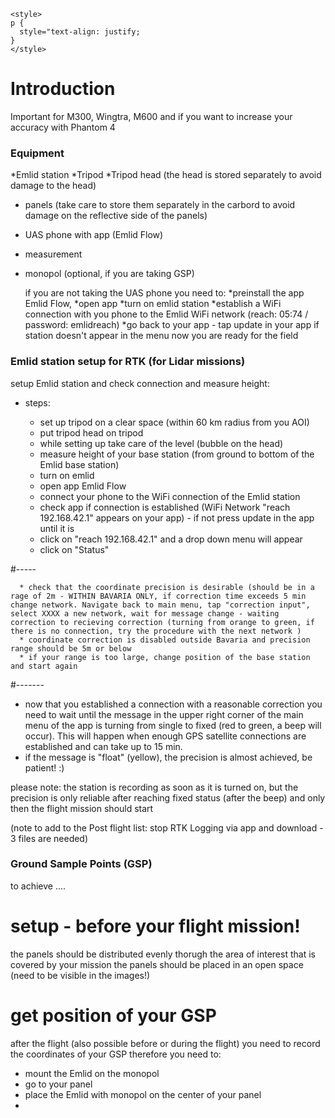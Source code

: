 ```{=html}
<style>
p {
  style="text-align: justify;
}
</style>
```
# Introduction

Important for M300, Wingtra, M600 and if you want to increase your accuracy with Phantom 4

### Equipment

  *Emlid station 
  *Tripod
  *Tripod head (the head is stored separately to avoid damage to the head)
  * panels (take care to store them separately in the carbord to avoid damage on the reflective side of the panels)
  * UAS phone with app (Emlid Flow) 
  * measurement 
  * monopol (optional, if you are taking GSP)
  
    if you are not taking the UAS phone you need to:
      *preinstall the app Emlid Flow, 
      *open app
      *turn on emlid station
      *establish a WiFi connection with you phone to the Emlid WiFi network (reach: 05:74 / password: emlidreach)
      *go back to your app - tap update in your app if station doesn't appear in the menu 
      now you are ready for the field 

  
### Emlid station setup for RTK (for Lidar missions)

 setup Emlid station and check connection and measure height:
 
  - steps:
  
      * set up tripod on a clear space (within 60 km radius from you AOI)
      * put tripod head on tripod
      * while setting up take care of the level (bubble on the head)
      * measure height of your base station (from ground to bottom of the Emlid base station)
      * turn on emlid
      * open app Emlid Flow
      * connect your phone to the WiFi connection of the Emlid station
      * check app if connection is established (WiFi Network "reach 192.168.42.1" appears on your app) - if not press update in the app until it is
      * click on "reach 192.168.42.1" and a drop down menu will appear
      * click on "Status"
      
  #-----
     
      * check that the coordinate precision is desirable (should be in a rage of 2m - WITHIN BAVARIA ONLY, if correction time exceeds 5 min change network. Navigate back to main menu, tap "correction input", select XXXX a new network, wait for message change - waiting correction to recieving correction (turning from orange to green, if there is no connection, try the procedure with the next network )
      * coordinate correction is disabled outside Bavaria and precision range should be 5m or below
      * if your range is too large, change position of the base station and start again
  
  #-------
  
  * now that you established a connection with a reasonable correction you need to wait until the message in the upper right corner of the main menu of the app is turning from single to fixed (red to green, a beep will occur). This will happen when enough GPS satellite connections are established and can take up to 15 min.
  * if the message is "float" (yellow), the precision is almost achieved, be patient! :)

please note: the station is recording as soon as it is turned on, but the precision is only reliable after reaching fixed status (after the beep) and only then the flight mission should start

(note to add to the Post flight list: stop RTK Logging via app and download - 3 files are needed)


  
### Ground Sample Points (GSP)

to achieve ....

 #  setup - before your flight mission!
 
 the panels should be distributed evenly thorugh the area of interest that is covered by your mission
the panels should be placed in an open space (need to be visible in the images!)

# get position of your GSP 
 after the flight (also possible before or during the flight) you need to record the coordinates of your GSP
 therefore you need to:
 - mount the Emlid on the monopol
 - go to your panel
 - place the Emlid with monopol on the center of your panel
 - 
 
 


